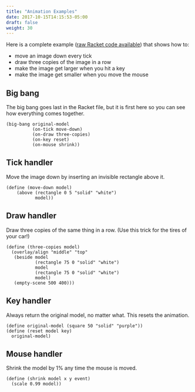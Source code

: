 ```yaml
---
title: "Animation Examples"
date: 2017-10-15T14:15:53-05:00
draft: false
weight: 30
---
```


Here is a complete example ([raw Racket code available](full-animation-example.rkt)) that 
shows how to:

* move an image down every tick
* draw three copies of the image in a row
* make the image get larger when you hit a key
* make the image get smaller when you move the mouse


## Big bang

The big bang goes last in the Racket file, but it is first here so you can see
how everything comes together.
```racket
(big-bang original-model
          (on-tick move-down)
          (on-draw three-copies)
          (on-key reset)
          (on-mouse shrink))
```

## Tick handler

Move the image down by inserting an invisible rectangle above it.
```racket
(define (move-down model)
    (above (rectangle 0 5 "solid" "white")
           model))
```

## Draw handler

Draw three copies of the same thing in a row. (Use this trick for the tires of your car!)
```racket
(define (three-copies model)
  (overlay/align "middle" "top"
   (beside model
           (rectangle 75 0 "solid" "white")
           model
           (rectangle 75 0 "solid" "white")
           model)
   (empty-scene 500 400)))
```

## Key handler

Always return the original model, no matter what. This resets the animation.

```racket
(define original-model (square 50 "solid" "purple"))
(define (reset model key)
  original-model)
```

## Mouse handler

Shrink the model by 1% any time the mouse is moved.
```racket
(define (shrink model x y event)
  (scale 0.99 model))
```
